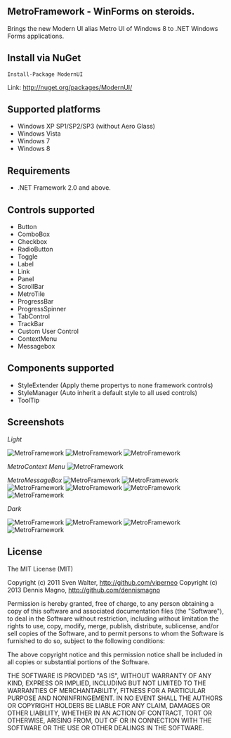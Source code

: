 MetroFramework - WinForms on steroids.
--------------------------------------

Brings the new Modern UI alias Metro UI of Windows 8 to .NET Windows Forms applications. 

Install via NuGet 
------------------
    Install-Package ModernUI

Link: http://nuget.org/packages/ModernUI/

Supported platforms
-------------------
* Windows XP SP1/SP2/SP3 (without Aero Glass)
* Windows Vista
* Windows 7
* Windows 8

Requirements
------------
* .NET Framework 2.0 and above.

Controls supported
------------------
* Button
* ComboBox
* Checkbox
* RadioButton
* Toggle
* Label
* Link
* Panel
* ScrollBar
* MetroTile
* ProgressBar
* ProgressSpinner
* TabControl
* TrackBar
* Custom User Control
* ContextMenu
* Messagebox

Components supported
------------------
* StyleExtender (Apply theme propertys to none framework controls)
* StyleManager (Auto inherit a default style to all used controls)
* ToolTip

Screenshots
----------
*Light*

![MetroFramework](http://i.imgur.com/ix1FRru.jpg)
![MetroFramework](http://i.imgur.com/YXDDMT6.jpg)
![MetroFramework](http://i.imgur.com/S24BzrO.jpg)

*MetroContext Menu*
![MetroFramework](http://i.imgur.com/6k0E7yA.jpg)

*MetroMessageBox*
![MetroFramework](http://i.imgur.com/hGQeCAU.jpg)
![MetroFramework](http://i.imgur.com/2o3w0sn.jpg)
![MetroFramework](http://i.imgur.com/x6rSYmI.jpg)
![MetroFramework](http://i.imgur.com/P7E3EPd.jpg)
![MetroFramework](http://i.imgur.com/xem9sCO.jpg)
![MetroFramework](http://i.imgur.com/frhc99m.jpg)

*Dark*

![MetroFramework](http://i.imgur.com/EddlvbX.png)
![MetroFramework](http://i.imgur.com/Djnjkti.png)
![MetroFramework](http://i.imgur.com/bI2c6kE.png)
![MetroFramework](http://i.imgur.com/7cxHl1Y.png)

License
-------

The MIT License (MIT)

Copyright (c) 2011 Sven Walter, http://github.com/viperneo
Copyright (c) 2013 Dennis Magno, http://github.com/dennismagno

Permission is hereby granted, free of charge, to any person obtaining a copy of 
this software and associated documentation files (the "Software"), to deal in the 
Software without restriction, including without limitation the rights to use, copy, 
modify, merge, publish, distribute, sublicense, and/or sell copies of the Software, 
and to permit persons to whom the Software is furnished to do so, subject to the 
following conditions:

The above copyright notice and this permission notice shall be included in 
all copies or substantial portions of the Software.

THE SOFTWARE IS PROVIDED "AS IS", WITHOUT WARRANTY OF ANY KIND, EXPRESS OR IMPLIED, 
INCLUDING BUT NOT LIMITED TO THE WARRANTIES OF MERCHANTABILITY, FITNESS FOR A 
PARTICULAR PURPOSE AND NONINFRINGEMENT. IN NO EVENT SHALL THE AUTHORS OR COPYRIGHT 
HOLDERS BE LIABLE FOR ANY CLAIM, DAMAGES OR OTHER LIABILITY, WHETHER IN AN ACTION OF 
CONTRACT, TORT OR OTHERWISE, ARISING FROM, OUT OF OR IN CONNECTION WITH THE SOFTWARE 
OR THE USE OR OTHER DEALINGS IN THE SOFTWARE.
